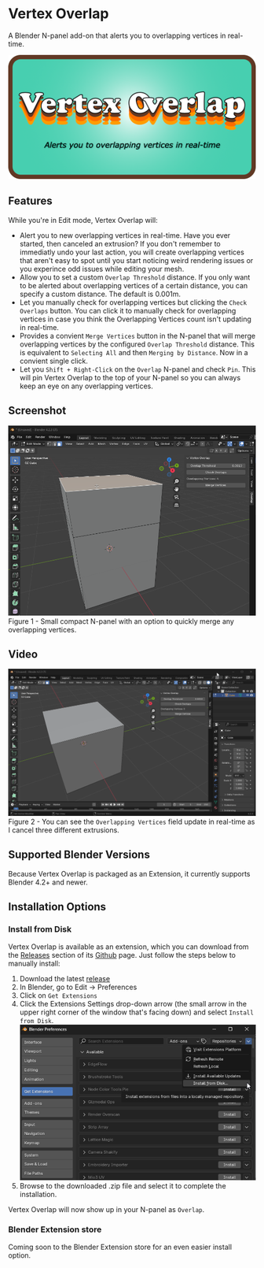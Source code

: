 # Vertex Overlap

A Blender N-panel add-on that alerts you to overlapping vertices in real-time.

![image](images/logo.png)

## Features

While you're in Edit mode, Vertex Overlap will:
-  Alert you to new overlapping vertices in real-time. Have you ever started, then canceled an extrusion? If you don't remember to immediatly undo your last action, you will create overlapping vertices that aren't easy to spot until you start noticing weird rendering issues or you experince odd issues while editing your mesh.
- Allow you to set a custom `Overlap Threshold` distance. If you only want to be alerted about overlapping vertices of a certain distance, you can specify a custom distance. The default is 0.001m.
- Let you manually check for overlapping vertices but clicking the `Check Overlaps` button. You can click it to manually check for overlapping vertices in case you think the Overlapping Vertices count isn't updating in real-time.
- Provides a convient `Merge Vertices` button in the N-panel that will merge overlapping vertices by the configured `Overlap Threshold` distance. This is equivalent to `Selecting All` and then `Merging by Distance`. Now in a convient single click.
- Let you `Shift + Right-Click` on the `Overlap` N-panel and check `Pin`. This will pin Vertex Overlap to the top of your N-panel so you can always keep an eye on any overlapping vertices.

## Screenshot
![](images/figure-1.png)
Figure 1 - Small compact N-panel with an option to quickly merge any overlapping vertices.

## Video
![](images/demonstration.gif)
Figure 2 - You can see the `Overlapping Vertices` field update in real-time as I cancel three different extrusions.

## Supported Blender Versions
Because Vertex Overlap is packaged as an Extension, it currently supports Blender 4.2+ and newer.

## Installation Options

### Install from Disk

Vertex Overlap is available as an extension, which you can download from the [Releases](https://github.com/shawnshipley/vertex-overlap/releases) section of its [Github](https://github.com/shawnshipley/vertex-overlap) page. Just follow the steps below to manually install:
1. Download the latest [release](https://github.com/shawnshipley/vertex-overlap/releases)
2. In Blender, go to Edit -> Preferences
3. Click on `Get Extensions`
4. Click the Extensions Settings drop-down arrow (the small arrow in the upper right corner of the window that's facing down) and select `Install from Disk`.
![](images/figure-3.png)
5. Browse to the downloaded .zip file and select it to complete the installation.

Vertex Overlap will now show up in your N-panel as `Overlap`.

### Blender Extension store
Coming soon to the Blender Extension store for an even easier install option.
